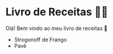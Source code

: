 # Livro de Receitas :woman_cook:

Olá! Bem vindo ao meu livro de receitas :book:

- Strogonoff de Frango
- Pavê
